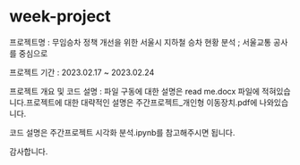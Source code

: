# week-project
프로젝트명 : 무임승차 정책 개선을 위한 서울시 지하철 승차 현황 분석 ; 서울교통 공사를 중심으로

프로젝트 기간 : 2023.02.17 ~ 2023.02.24

프로젝트 개요 및 코드 설명 : 파일 구동에 대한 설명은 read me.docx 파일에 적혀있습니다.프로젝트에 대한 대략적인 설명은 주간프로젝트_개인형 이동장치.pdf에 나와있습니다.

코드 설명은 주간프로젝트 시각화 분석.ipynb를 참고해주시면 됩니다.

감사합니다.
